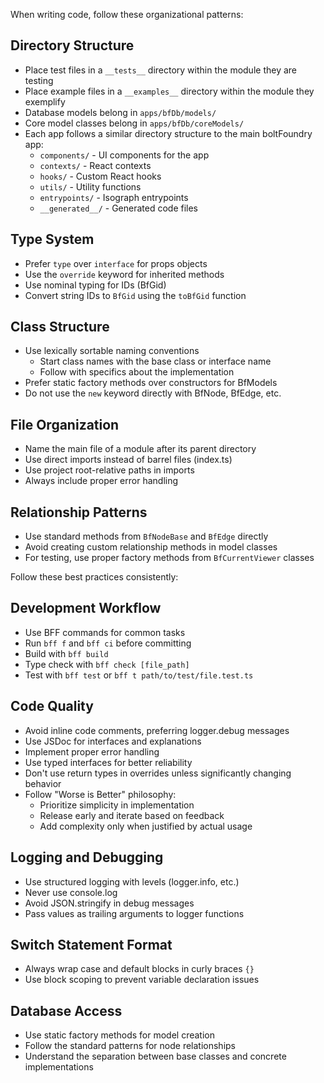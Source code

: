 When writing code, follow these organizational patterns:

## Directory Structure

- Place test files in a `__tests__` directory within the module they are testing
- Place example files in a `__examples__` directory within the module they
  exemplify
- Database models belong in `apps/bfDb/models/`
- Core model classes belong in `apps/bfDb/coreModels/`
- Each app follows a similar directory structure to the main boltFoundry app:
  - `components/` - UI components for the app
  - `contexts/` - React contexts
  - `hooks/` - Custom React hooks
  - `utils/` - Utility functions
  - `entrypoints/` - Isograph entrypoints
  - `__generated__/` - Generated code files

## Type System

- Prefer `type` over `interface` for props objects
- Use the `override` keyword for inherited methods
- Use nominal typing for IDs (BfGid)
- Convert string IDs to `BfGid` using the `toBfGid` function

## Class Structure

- Use lexically sortable naming conventions
  - Start class names with the base class or interface name
  - Follow with specifics about the implementation
- Prefer static factory methods over constructors for BfModels
- Do not use the `new` keyword directly with BfNode, BfEdge, etc.

## File Organization

- Name the main file of a module after its parent directory
- Use direct imports instead of barrel files (index.ts)
- Use project root-relative paths in imports
- Always include proper error handling

## Relationship Patterns

- Use standard methods from `BfNodeBase` and `BfEdge` directly
- Avoid creating custom relationship methods in model classes
- For testing, use proper factory methods from `BfCurrentViewer` classes

Follow these best practices consistently:

## Development Workflow

- Use BFF commands for common tasks
- Run `bff f` and `bff ci` before committing
- Build with `bff build`
- Type check with `bff check [file_path]`
- Test with `bff test` or `bff t path/to/test/file.test.ts`

## Code Quality

- Avoid inline code comments, preferring logger.debug messages
- Use JSDoc for interfaces and explanations
- Implement proper error handling
- Use typed interfaces for better reliability
- Don't use return types in overrides unless significantly changing behavior
- Follow "Worse is Better" philosophy:
  - Prioritize simplicity in implementation
  - Release early and iterate based on feedback
  - Add complexity only when justified by actual usage

## Logging and Debugging

- Use structured logging with levels (logger.info, etc.)
- Never use console.log
- Avoid JSON.stringify in debug messages
- Pass values as trailing arguments to logger functions

## Switch Statement Format

- Always wrap case and default blocks in curly braces `{}`
- Use block scoping to prevent variable declaration issues

## Database Access

- Use static factory methods for model creation
- Follow the standard patterns for node relationships
- Understand the separation between base classes and concrete implementations
